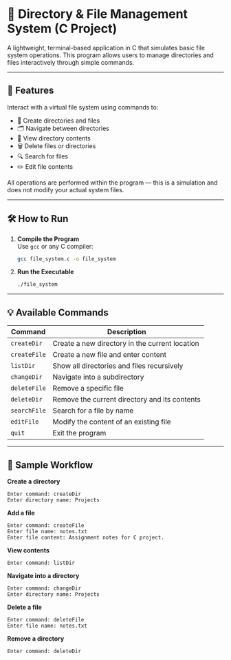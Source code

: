 # 📁 Directory & File Management System (C Project)

A lightweight, terminal-based application in C that simulates basic file system operations. This program allows users to manage directories and files interactively through simple commands.

---

## 🚀 Features

Interact with a virtual file system using commands to:

- 📂 Create directories and files  
- 🗂️ Navigate between directories  
- 🧾 View directory contents  
- 🗑️ Delete files or directories  
- 🔍 Search for files  
- ✏️ Edit file contents  

All operations are performed within the program — this is a simulation and does not modify your actual system files.

---

## 🛠️ How to Run

1. **Compile the Program**  
   Use `gcc` or any C compiler:
   ```bash
   gcc file_system.c -o file_system
   ```

2. **Run the Executable**
   ```bash
   ./file_system
   ```

---

## 💡 Available Commands

| Command       | Description                                      |
|---------------|--------------------------------------------------|
| `createDir`   | Create a new directory in the current location   |
| `createFile`  | Create a new file and enter content              |
| `listDir`     | Show all directories and files recursively       |
| `changeDir`   | Navigate into a subdirectory                     |
| `deleteFile`  | Remove a specific file                           |
| `deleteDir`   | Remove the current directory and its contents    |
| `searchFile`  | Search for a file by name                        |
| `editFile`    | Modify the content of an existing file           |
| `quit`        | Exit the program                                 |

---

## 🧪 Sample Workflow

**Create a directory**
```
Enter command: createDir  
Enter directory name: Projects
```

**Add a file**
```
Enter command: createFile  
Enter file name: notes.txt  
Enter file content: Assignment notes for C project.
```

**View contents**
```
Enter command: listDir
```

**Navigate into a directory**
```
Enter command: changeDir  
Enter directory name: Projects
```

**Delete a file**
```
Enter command: deleteFile  
Enter file name: notes.txt
```

**Remove a directory**
```
Enter command: deleteDir
```

